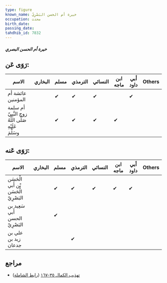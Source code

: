 ```yaml
---
type: figure
known_name: خيرة أم الحسن البَصْرِيّ
occupation: محدث
birth_date:
passing_date:
tahdhib_id: 7832
---
```

##### خيرة أم الحسن البصري

## رَوَى عَن:
| الاسم                                                  | البخاري | مسلم | الترمذي | النسائي | ابن ماجه | أبي داود | Others |
| ------------------------------------------------------ | ------- | ---- | ------- | ------- | -------- | -------- | ------ |
| عائشة أم المؤمنين                                      |         | ✔    | ✔       | ✔       |          | ✔        |        |
| أم سلمة زوج النَّبِيّ صَلَّى اللَّهُ عَلَيْهِ وسَلَّمَ |         | ✔    | ✔       | ✔       | ✔        |          |        |
## رَوَى عَنه:
| الاسم                                 | البخاري | مسلم | الترمذي | النسائي | ابن ماجه | أبي داود | Others |
| ------------------------------------- | ------- | ---- | ------- | ------- | -------- | -------- | ------ |
| الْحَسَن بْن أَبي الْحَسَن البَصْرِيّ |         | ✔    | ✔       | ✔       | ✔        | ✔        |        |
| سَعِيد بن أَبي الحسن البَصْرِيّ       |         | ✔    |         |         |          |          |        |
| علي بن زيد بن جدعان                   |         |      | ✔       |         |          |          |        |
## مراجع
- [تهذيب الكمال ٣٥-١٦٧](obsidian://open?vault=Tahdhib-al-Kamal&file=Figures/٧٨٣٢-خيرة%20أم%20الحسن%20البصري) ([رابط الشاملة](https://shamela.ws/book/3722/18766))